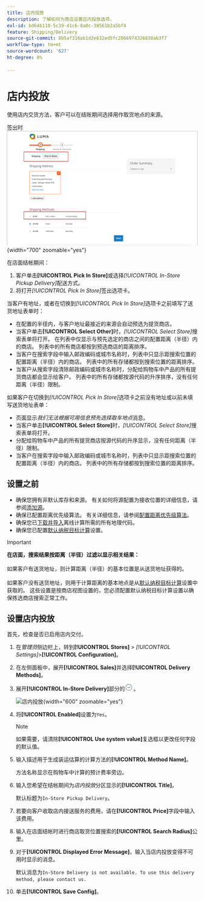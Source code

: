 ```yaml
---
title: 店内投放
description: 了解如何为商店设置店内投放选项。
exl-id: bd64b110-5c39-41c6-8a0c-38561b2a5bf4
feature: Shipping/Delivery
source-git-commit: 8b5af316ab1d2e632ed5fc2066974326830ab3f7
workflow-type: tm+mt
source-wordcount: '627'
ht-degree: 0%

---
```


# 店内投放

使用店内交货方法，客户可以在结账期间选择用作取货地点的来源。

签出时![店内投放方法](./assets/luma-in-store-example.png){width="700" zoomable="yes"}

在店面结帐期间：

1. 客户单击&#x200B;**[!UICONTROL Pick In Store]**&#x200B;或选择&#x200B;_[!UICONTROL In-Store Pickup Delivery]_&#x200B;配送方式。
1. 将打开&#x200B;_[!UICONTROL Pick In Store]_&#x200B;签出选项卡。

当客户有地址，或者在切换到&#x200B;_[!UICONTROL Pick In Store]_&#x200B;选项卡之前填写了送货地址表单时：

- 在配置的半径内，与客户地址最接近的来源会自动预选为提货商店。
- 当客户单击&#x200B;**[!UICONTROL Select Other]**&#x200B;时，_[!UICONTROL Select Store]_&#x200B;搜索表单将打开。 在列表中仅显示与预先选定的商店之间的配置距离（半径）内的商店。 列表中的所有商店都按到预选商店的距离排序。
- 当客户在搜索字段中输入邮政编码或城市名称时，列表中只显示距搜索位置的配置距离（半径）内的商店。 列表中的所有存储都按到搜索位置的距离排序。
- 当客户从搜索字段清除邮政编码或城市名称时，分配给购物车中产品的所有提货商店都会显示给客户。 列表中的所有存储都按源代码的升序排序，没有任何距离（半径）限制。

如果客户在切换到&#x200B;_[!UICONTROL Pick In Store]_&#x200B;选项卡之前没有地址或以前未填写送货地址表单：

- 页面显示&#x200B;_我们无法根据可用信息预先选择取车地点_&#x200B;消息。
- 当客户单击&#x200B;**[!UICONTROL Select Store]**&#x200B;时，_[!UICONTROL Select Store]_&#x200B;搜索表单将打开。
- 分配给购物车中产品的所有提货商店按源代码的升序显示，没有任何距离（半径）限制。
- 当客户在搜索字段中输入邮政编码或城市名称时，列表中只显示距搜索位置的配置距离（半径）内的商店。 列表中的所有存储都按到搜索位置的距离排序。

## 设置之前

- 确保您拥有非默认库存和来源。 有关如何将源配置为接收位置的详细信息，请参阅[添加源](../inventory-management/sources-add.md)。
- 确保已配置距离优先级算法。 有关详细信息，请参阅[配置距离优先级算法](../inventory-management/distance-priority-algorithm.md)。
- 确保您已[下载并导入](../inventory-management/cli.md#import-geocodes)离线计算所需的所有地理代码。
- 确保您已配置[默认纳税目标计算](../configuration-reference/sales/tax.md#default-tax-destination-calculation)设置。

>[!IMPORTANT]
>
>**在店面，搜索结果按距离（半径）过滤以显示相关结果：**<br><br>
>如果客户有送货地址，则计算距离（半径）的基本位置是从送货地址获得的。<br><br>
>如果客户没有送货地址，则用于计算距离的基本地点是从[默认纳税目标计算](../configuration-reference/sales/tax.md#default-tax-destination-calculation)设置中获取的。 这些设置是按商店视图设置的，您必须配置默认纳税目标计算设置以确保拣选商店搜索正常工作。

## 设置店内投放

首先，检查是否已启用店内交付。

1. 在&#x200B;_管理员_&#x200B;侧边栏上，转到&#x200B;**[!UICONTROL Stores]** > _[!UICONTROL Settings]_>**[!UICONTROL Configuration]**。

1. 在左侧面板中，展开&#x200B;**[!UICONTROL Sales]**&#x200B;并选择&#x200B;**[!UICONTROL Delivery Methods]**。

1. 展开&#x200B;**[!UICONTROL In-Store Delivery]**&#x200B;部分的![扩展选择器](../assets/icon-display-expand.png)。

   ![店内投放](../configuration-reference/sales/assets/delivery-methods-in-store-delivery.png){width="600" zoomable="yes"}

1. 将&#x200B;**[!UICONTROL Enabled]**&#x200B;设置为`Yes`。

   >[!NOTE]
   >
   >如果需要，请清除&#x200B;**[!UICONTROL Use system value]**&#x200B;复选框以更改任何字段的默认值。

1. 输入描述用于生成装运估算的计算方法的&#x200B;**[!UICONTROL Method Name]**。

   方法名称显示在购物车中计算的预计费率旁边。

1. 输入您希望在结帐期间为&#x200B;_店内投放_&#x200B;分区显示的&#x200B;**[!UICONTROL Title]**。

   默认标题为`In-Store Pickup Delivery`。

1. 若要向客户收取店内接送服务的费用，请在&#x200B;**[!UICONTROL Price]**&#x200B;字段中输入该费用。

1. 输入在店面结帐时进行商店取货位置搜索的&#x200B;**[!UICONTROL Search Radius]**&#x200B;公里。

1. 对于&#x200B;**[!UICONTROL Displayed Error Message]**，输入当店内投放变得不可用时显示的消息。

   默认消息为`In-Store Delivery is not available. To use this delivery method, please contact us.`

1. 单击&#x200B;**[!UICONTROL Save Config]**。
